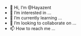 - 👋 Hi, I’m @Hayazent
- 👀 I’m interested in ...
- 🌱 I’m currently learning ...
- 💞️ I’m looking to collaborate on ...
- 📫 How to reach me ...

<!---
Hayazent/Hayazent is a ✨ special ✨ repository because its `README.md` (this file) appears on your GitHub profile.
You can click the Preview link to take a look at your changes.
--->
